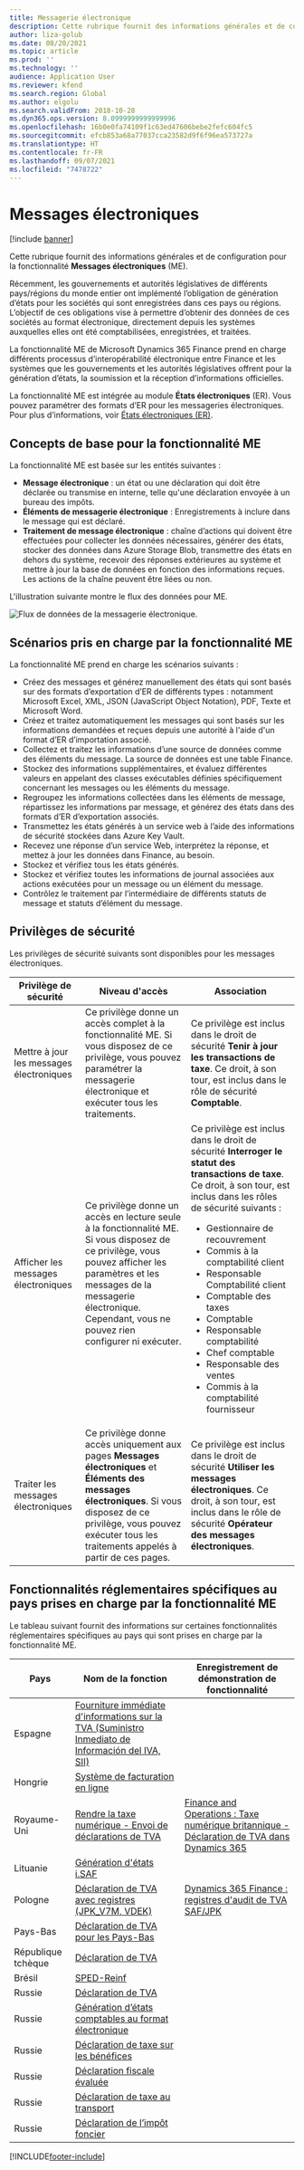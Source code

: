 ```yaml
---
title: Messagerie électronique
description: Cette rubrique fournit des informations générales et de configuration pour la messagerie électronique dans Microsoft Dynamics 365 Finance.
author: liza-golub
ms.date: 08/20/2021
ms.topic: article
ms.prod: ''
ms.technology: ''
audience: Application User
ms.reviewer: kfend
ms.search.region: Global
ms.author: elgolu
ms.search.validFrom: 2018-10-28
ms.dyn365.ops.version: 8.0999999999999996
ms.openlocfilehash: 16b0e0fa74109f1c63ed47606bebe2fefc604fc5
ms.sourcegitcommit: efcb853a68a77037cca23582d9f6f96ea573727a
ms.translationtype: HT
ms.contentlocale: fr-FR
ms.lasthandoff: 09/07/2021
ms.locfileid: "7478722"
---
```

# <a name="electronic-messaging"></a>Messages électroniques

[!include [banner](../includes/banner.md)]

Cette rubrique fournit des informations générales et de configuration pour la fonctionnalité **Messages électroniques** (ME).

Récemment, les gouvernements et autorités législatives de différents pays/régions du monde entier ont implémenté l’obligation de génération d’états pour les sociétés qui sont enregistrées dans ces pays ou régions. L’objectif de ces obligations vise à permettre d’obtenir des données de ces sociétés au format électronique, directement depuis les systèmes auxquelles elles ont été comptabilisées, enregistrées, et traitées.

La fonctionnalité ME de Microsoft Dynamics 365 Finance prend en charge différents processus d’interopérabilité électronique entre Finance et les systèmes que les gouvernements et les autorités législatives offrent pour la génération d’états, la soumission et la réception d’informations officielles.

La fonctionnalité ME est intégrée au module **États électroniques** (ER). Vous pouvez paramétrer des formats d’ER pour les messageries électroniques. Pour plus d’informations, voir [États électroniques (ER)](/dynamics365/unified-operations/dev-itpro/analytics/general-electronic-reporting).

## <a name="basic-concepts-for-em-functionality"></a>Concepts de base pour la fonctionnalité ME

La fonctionnalité ME est basée sur les entités suivantes :

- **Message électronique** : un état ou une déclaration qui doit être déclarée ou transmise en interne, telle qu'une déclaration envoyée à un bureau des impôts.
- **Éléments de messagerie électronique** : Enregistrements à inclure dans le message qui est déclaré.
- **Traitement de message électronique** : chaîne d’actions qui doivent être effectuées pour collecter les données nécessaires, générer des états, stocker des données dans Azure Storage Blob, transmettre des états en dehors du système, recevoir des réponses extérieures au système et mettre à jour la base de données en fonction des informations reçues. Les actions de la chaîne peuvent être liées ou non.

L'illustration suivante montre le flux des données pour ME.

![Flux de données de la messagerie électronique.](media/electronic-messaging-data-flow.png)

## <a name="scenarios-supported-by-the-em-functionality"></a>Scénarios pris en charge par la fonctionnalité ME

La fonctionnalité ME prend en charge les scénarios suivants :

- Créez des messages et générez manuellement des états qui sont basés sur des formats d’exportation d’ER de différents types : notamment Microsoft Excel, XML, JSON (JavaScript Object Notation), PDF, Texte et Microsoft Word.
- Créez et traitez automatiquement les messages qui sont basés sur les informations demandées et reçues depuis une autorité à l'aide d'un format d’ER d’importation associé.
- Collectez et traitez les informations d’une source de données comme des éléments du message. La source de données est une table Finance.
- Stockez des informations supplémentaires, et évaluez différentes valeurs en appelant des classes exécutables définies spécifiquement concernant les messages ou les éléments du message.
- Regroupez les informations collectées dans les éléments de message, répartissez les informations par message, et générez des états dans des formats d’ER d’exportation associés.
- Transmettez les états générés à un service web à l’aide des informations de sécurité stockées dans Azure Key Vault.
- Recevez une réponse d’un service Web, interprétez la réponse, et mettez à jour les données dans Finance, au besoin.
- Stockez et vérifiez tous les états générés.
- Stockez et vérifiez toutes les informations de journal associées aux actions exécutées pour un message ou un élément du message.
- Contrôlez le traitement par l’intermédiaire de différents statuts de message et statuts d’élément du message.

## <a name="security-privileges"></a>Privilèges de sécurité

Les privilèges de sécurité suivants sont disponibles pour les messages électroniques.

| Privilège de sécurité           | Niveau d'accès | Association |
|------------------------------|--------------|-------------|
| Mettre à jour les messages électroniques | Ce privilège donne un accès complet à la fonctionnalité ME. Si vous disposez de ce privilège, vous pouvez paramétrer la messagerie électronique et exécuter tous les traitements. | Ce privilège est inclus dans le droit de sécurité **Tenir à jour les transactions de taxe**. Ce droit, à son tour, est inclus dans le rôle de sécurité **Comptable**. |
| Afficher les messages électroniques     | Ce privilège donne un accès en lecture seule à la fonctionnalité ME. Si vous disposez de ce privilège, vous pouvez afficher les paramètres et les messages de la messagerie électronique. Cependant, vous ne pouvez rien configurer ni exécuter. | Ce privilège est inclus dans le droit de sécurité **Interroger le statut des transactions de taxe**. Ce droit, à son tour, est inclus dans les rôles de sécurité suivants :<ul><li>Gestionnaire de recouvrement</li><li>Commis à la comptabilité client</li><li>Responsable Comptabilité client</li><li>Comptable des taxes</li><li>Comptable</li><li>Responsable comptabilité</li><li>Chef comptable</li><li>Responsable des ventes</li><li>Commis à la comptabilité fournisseur</li></ul> |
| Traiter les messages électroniques  | Ce privilège donne accès uniquement aux pages **Messages électroniques** et **Éléments des messages électroniques**. Si vous disposez de ce privilège, vous pouvez exécuter tous les traitements appelés à partir de ces pages. | Ce privilège est inclus dans le droit de sécurité **Utiliser les messages électroniques**. Ce droit, à son tour, est inclus dans le rôle de sécurité **Opérateur des messages électroniques**. |

## <a name="country-specific-regulatory-features-supported-by-the-em-functionality"></a>Fonctionnalités réglementaires spécifiques au pays prises en charge par la fonctionnalité ME

Le tableau suivant fournit des informations sur certaines fonctionnalités réglementaires spécifiques au pays qui sont prises en charge par la fonctionnalité ME.

| Pays     | Nom de la fonction | Enregistrement de démonstration de fonctionnalité |
|-------------|--------------|------------------------|
| Espagne       | [Fourniture immédiate d'informations sur la TVA (Suministro Inmediato de Información del IVA, SII)](../localizations/emea-esp-sii.md) | |
| Hongrie     | [Système de facturation en ligne](../localizations/emea-hun-online-invoicing.md) | |
| Royaume-Uni | [Rendre la taxe numérique - Envoi de déclarations de TVA](../localizations/emea-gbr-mtd-vat-integration.md) | [Finance and Operations : Taxe numérique britannique - Déclaration de TVA dans Dynamics 365](https://community.dynamics.com/365/b/techtalks/posts/finance-and-operations-uk-digital-tax-vat-declaration-in-dynamics-365) |
| Lituanie   | [Génération d'états i.SAF](../localizations/emea-ltu-isaf.md) | |
| Pologne      | [Déclaration de TVA avec registres (JPK_V7M, VDEK)](../localizations/emea-pol-vdek.md) | [Dynamics 365 Finance : registres d'audit de TVA SAF/JPK](https://community.dynamics.com/365/b/techtalks/posts/dynamics-365-finance-saf-jpk-vat-audit-registers-june-4-2020) |
| Pays-Bas | [Déclaration de TVA pour les Pays-Bas](../localizations/emea-nl-vat-declaration-netherlands.md) | |
| République tchèque | [Déclaration de TVA](../localizations/emea-cze-vat-declaration-tax-declaration-model.md) | |
| Brésil      | [SPED-Reinf](../localizations/latam-bra-sped-reinf-overview.md) | |
| Russie      | [Déclaration de TVA](../localizations/rus-vat-declaration.md) | |
| Russie      | [Génération d’états comptables au format électronique](../localizations/rus-accounting-reporting.md) | |
| Russie      | [Déclaration de taxe sur les bénéfices](../localizations/rus-profit-tax-declaration.md) | |
| Russie      | [Déclaration fiscale évaluée](../localizations/rus-assessed-tax-declaration.md) | |
| Russie      | [Déclaration de taxe au transport](../localizations/rus-transport-tax-declaration.md) | |
| Russie      | [Déclaration de l’impôt foncier](../localizations/rus-land-tax-declaration.md) | |


[!INCLUDE[footer-include](../../includes/footer-banner.md)]

